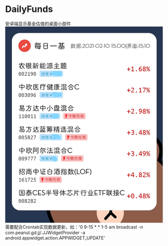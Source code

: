 # DailyFunds
安卓端显示基金估值的桌面小部件
![](widget.jpg)
需要配合Crontab实现数据更新，如：'0 9-15 * * 1-5 am broadcast -n com.peanut.gd.jj/.JJWidgetProvider -a android.appwidget.action.APPWIDGET_UPDATE'
